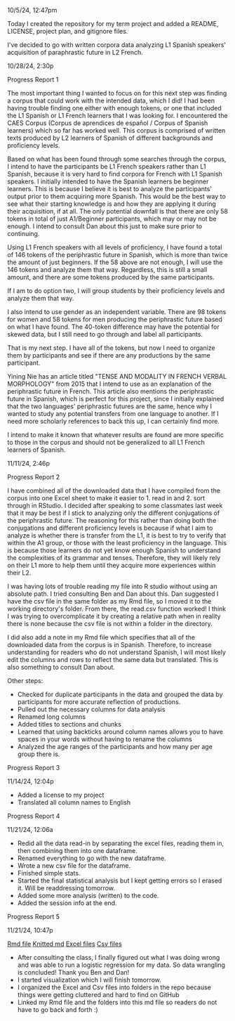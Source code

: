 10/5/24, 12:47pm

Today I created the repository for my term project and added a README, LICENSE, project plan, and gitignore files.

I've decided to go with written corpora data analyzing L1 Spanish speakers' acquisition of paraphrastic future in L2 French.


10/28/24, 2:30p

Progress Report 1

The most important thing I wanted to focus on for this next step was finding a corpus that could work with the intended data, which I did! I had been having trouble finding one either with enough tokens, or one that included the L1 Spanish or L1 French learners that I was looking for. I encountered the CAES Corpus (Corpus de aprendices de español / Corpus of Spanish learners) which so far has worked well. This corpus is comprised of written texts produced by L2 learners of Spanish of different backgrounds and proficiency levels.

Based on what has been found through some searches through the corpus, I intend to have the participants be L1 French speakers rather than L1 Spanish, because it is very hard to find corpora for French with L1 Spanish speakers. I initially intended to have the Spanish learners be beginner learners. This is because I believe it is best to analyze the participants' output prior to them acquiring more Spanish. This would be the best way to see what their starting knowledge is and how they are applying it during their acquisition, if at all. The only potential downfall is that there are only 58 tokens in total of just A1/Beginner participants, which may or may not be enough. I intend to consult Dan about this just to make sure prior to continuing.

Using L1 French speakers with all levels of proficiency, I have found a total of 146 tokens of the periphrastic future in Spanish, which is more than twice the amount of just beginners. If the 58 above are not enough, I will use the 146 tokens and analyze them that way. Regardless, this is still a small amount, and there are some tokens produced by the same participants.

If I am to do option two, I will group students by their proficiency levels and analyze them that way.


I also intend to use gender as an independent variable. There are 98 tokens for women and 58 tokens for men producing the periphrastic future based on what I have found. The 40-token difference may have the potential for skewed data, but I still need to go through and label all participants.

That is my next step. I have all of the tokens, but now I need to organize them by participants and see if there are any productions by the same participant.


Yining Nie has an article titled "TENSE AND MODALITY IN FRENCH VERBAL MORPHOLOGY" from 2015 that I intend to use as an explanation of the periphrastic future in French. This article also mentions the periphrastic future in Spanish, which is perfect for this project, since I initially explained that the two languages' periphrastic futures are the same, hence why I wanted to study any potential transfers from one language to another. If I need more scholarly references to back this up, I can certainly find more.

I intend to make it known that whatever results are found are more specific to those in the corpus and should not be generalized to all L1 French learners of Spanish.


11/11/24, 2:46p

Progress Report 2

I have combined all of the downloaded data that I have compiled from the corpus into one Excel sheet to make it easier to 1. read in and 2. sort through in RStudio. I decided after speaking to some classmates last week that it may be best if I stick to analyzing only the different conjugations of the periphrastic future. The reasoning for this rather than doing both the conjugations and different proficiency levels is because if what I aim to analyze is whether there is transfer from the L1, it is best to try to verify that within the A1 group, or those with the least proficiency in the language. This is because those learners do not yet know enough Spanish to understand the complexities of its grammar and tenses. Therefore, they will likely rely on their L1 more to help them until they acquire more experiences within their L2.

I was having lots of trouble reading my file into R studio without using an absolute path. I tried consulting Ben and Dan about this. Dan suggested I have the csv file in the same folder as my Rmd file, so I moved it to the working directory's folder. From there, the read.csv function worked! I think I was trying to overcomplicate it by creating a relative path when in reality there is none because the csv file is not within a folder in the directory.

I did also add a note in my Rmd file which specifies that all of the downloaded data from the corpus is in Spanish. Therefore, to increase understanding for readers who do not understand Spanish, I will most likely edit the columns and rows to reflect the same data but translated. This is also something to consult Dan about.

Other steps:
- Checked for duplicate participants in the data and grouped the data by participants for more accurate reflection of productions.
- Pulled out the necessary columns for data analysis
- Renamed long columns
- Added titles to sections and chunks
- Learned that using backticks around column names allows you to have spaces in your words without having to rename the columns
- Analyzed the age ranges of the participants and how many per age group there is.

Progress Report 3

11/14/24, 12:04p

- Added a license to my project
- Translated all column names to English

Progress Report 4

11/21/24, 12:06a

- Redid all the data read-in by separating the excel files, reading them in, then combining them into one dataframe.
- Renamed everything to go with the new dataframe.
- Wrote a new csv file for the dataframe.
- Finished simple stats.
- Started the final statistical analysis but I kept getting errors so I erased it. Will be readdressing tomorrow.
- Added some more analysis (written) to the code.
- Added the session info at the end.

Progress Report 5

11/21/24, 10:47p

[Rmd file](https://github.com/ClassOrg-Data-Sci-F2024/L1FR-L2ES-Effect/blob/main/L1FR-L2ES-Effect.Rmd)
[Knitted md](https://github.com/ClassOrg-Data-Sci-F2024/L1FR-L2ES-Effect/blob/main/L1FR-L2ES-Effect.md)
[Excel files](https://github.com/ClassOrg-Data-Sci-F2024/L1FR-L2ES-Effect/tree/main/Excel%20Files)
[Csv files](https://github.com/ClassOrg-Data-Sci-F2024/L1FR-L2ES-Effect/tree/main/Csv%20Files)

- After consulting the class, I finally figured out what I was doing wrong and was able to run a logistic regression for my data. So data wrangling is concluded! Thank you Ben and Dan!
- I started visualization which I will finish tomorrow.
- I organized the Excel and Csv files into folders in the repo because things were getting cluttered and hard to find on GitHub
- Linked my Rmd file and the folders into this md file so readers do not have to go back and forth :)